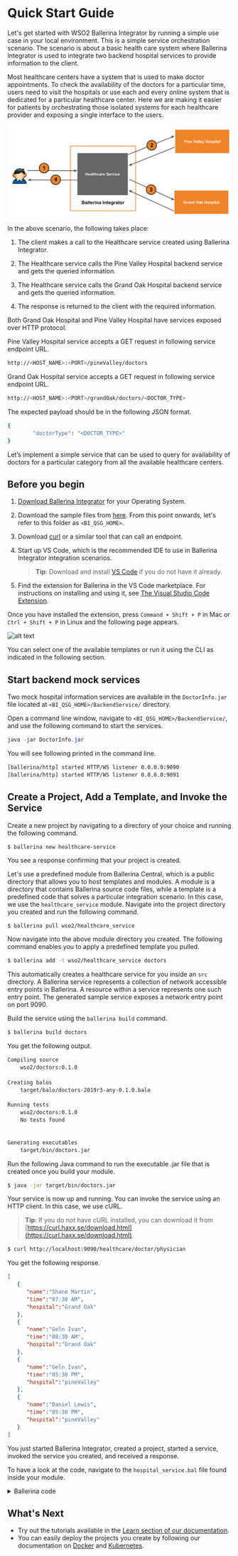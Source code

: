 # Quick Start Guide

Let's get started with WSO2 Ballerina Integrator by running a simple use case in your local environment. This is a simple service orchestration scenario. The scenario is about a basic health care system where Ballerina Integrator is used to integrate two backend hospital services to provide information to the client.

Most healthcare centers have a system that is used to make doctor appointments. To check the availability of the doctors for a particular time, users need to visit the hospitals or use each and every online system that is dedicated for a particular healthcare center. Here we are making it easier for patients by orchestrating those isolated systems for each healthcare provider and exposing a single interface to the users.

![alt text](../assets/img/BI-quick-start-guide.png)

In the above scenario, the following takes place:

1. The client makes a call to the Healthcare service created using Ballerina Integrator.

2. The Healthcare service calls the Pine Valley Hospital backend service and gets the queried information.

3. The Healthcare service calls the Grand Oak Hospital backend service and gets the queried information.

4. The response is returned to the client with the required information.

Both Grand Oak Hospital and Pine Valley Hospital have services exposed over HTTP protocol.

Pine Valley Hospital service accepts a GET request in following service endpoint URL.

```bash
http://<HOST_NAME>:<PORT>/pineValley/doctors
```

Grand Oak Hospital service accepts a GET request in following service endpoint URL.

```bash
http://<HOST_NAME>:<PORT>/grandOak/doctors/<DOCTOR_TYPE>
```

The expected payload should be in the following JSON format.

```bash
{
        "doctorType": "<DOCTOR_TYPE>"
}
```

Let’s implement a simple service that can be used to query for availability of doctors for a particular category from all the available healthcare centers.

## Before you begin

1. [Download Ballerina Integrator](https://www.wso2.com/integration/ballerina-integrator) for your Operating System. 

2. Download the sample files from [here](https://github.com/wso2/docs-ei/tree/7.0.0/en/micro-integrator/docs/assets/attach/quick-start-guide). From this point onwards, let's refer to this folder as `<BI_QSG_HOME>`.

3. Download [curl](https://curl.haxx.se/) or a similar tool that can call an endpoint.

4. Start up VS Code, which is the recommended IDE to use in Ballerina Integrator integration scenarios.
   > **Tip**: Download and install [VS Code](https://code.visualstudio.com/Download) if you do not have it already.

5. Find the extension for Ballerina in the VS Code marketplace. For instructions on installing and using it, see [The Visual Studio Code Extension](https://ballerina.io/learn/tools-ides/vscode-plugin/).

Once you have installed the extension, press `Command + Shift + P` in Mac or `Ctrl + Shift + P` in Linux and the following page appears.

![alt text](../../assets/img/vs-code-landing.png)

You can select one of the available templates or run it using the CLI as indicated in the following section.

## Start backend mock services

Two mock hospital information services are available in the `DoctorInfo.jar` file located at `<BI_QSG_HOME>/BackendService/` directory. 

Open a command line window, navigate to `<BI_QSG_HOME>/BackendService/`, and use the following command to start the services.

```java
java -jar DoctorInfo.jar
```

You will see following printed in the command line.

```bash
[ballerina/http] started HTTP/WS listener 0.0.0.0:9090
[ballerina/http] started HTTP/WS listener 0.0.0.0:9091
```

## Create a Project, Add a Template, and Invoke the Service

Create a new project by navigating to a directory of your choice and running the following command. 

```bash
$ ballerina new healthcare-service
```

You see a response confirming that your project is created.

Let's use a predefined module from Ballerina Central, which is a public directory that allows you to host templates and modules. A module is a directory that contains Ballerina source code files, while a template is a predefined code that solves a particular integration scenario. In this case, we use the `healthcare_service` module. Navigate into the project directory you created and run the following command.

```
$ ballerina pull wso2/healthcare_service
```

Now navigate into the above module directory you created. The following command enables you to apply a predefined template you pulled.

```bash
$ ballerina add -t wso2/healthcare_service doctors
```

This automatically creates a healthcare service for you inside an `src` directory. A Ballerina service represents a collection of network accessible entry points in Ballerina. A resource within a service represents one such entry point. The generated sample service exposes a network entry point on port 9090.

Build the service using the `ballerina build` command.

```bash
$ ballerina build doctors
```

You get the following output.

```bash
Compiling source
	wso2/doctors:0.1.0

Creating balos
	target/balo/doctors-2019r3-any-0.1.0.balo

Running tests
    wso2/doctors:0.1.0
	No tests found


Generating executables
	target/bin/doctors.jar
```

Run the following Java command to run the executable .jar file that is created once you build your module.

```bash
$ java -jar target/bin/doctors.jar
```

Your service is now up and running. You can invoke the service using an HTTP client. In this case, we use cURL.

> **Tip**: If you do not have cURL installed, you can download it from [https://curl.haxx.se/download.html](https://curl.haxx.se/download.html).

```bash
$ curl http://localhost:9090/healthcare/doctor/physician
```

You get the following response.

```json
[
   {
      "name":"Shane Martin",
      "time":"07:30 AM",
      "hospital":"Grand Oak"
   },
   {
      "name":"Geln Ivan",
      "time":"08:30 AM",
      "hospital":"Grand Oak"
   },
   {
      "name":"Geln Ivan",
      "time":"05:30 PM",
      "hospital":"pineValley"
   },
   {
      "name":"Daniel Lewis",
      "time":"05:30 PM",
      "hospital":"pineValley"
   }
]
```

You just started Ballerina Integrator, created a project, started a service, invoked the service you created, and received a response.

To have a look at the code, navigate to the `hospital_service.bal` file found inside your module.
<details>
            <summary>Ballerina code</summary>
	    ```ballerina
            import ballerina/http;
            import ballerina/log;

            http:Client grandOakHospital = new("http://localhost:9091/grandOak");
            http:Client pineValleyHospital = new("http://localhost:9092/pineValley");

            @http:ServiceConfig {
                basePath: "/healthcare"
            }
            service healthcare on new http:Listener(9090) {

                @http:ResourceConfig {
                    path: "/doctor/{doctorType}"
                }
                resource function getDoctors(http:Caller caller, http:Request request, string doctorType) returns error? {
                    json grandOakDoctors = {};
                    json pineValleyDoctors = {};
                    var grandOakResponse = grandOakHospital->get("/doctors/" + doctorType);
                    var pineValleyResponse = pineValleyHospital->post("/doctors", {doctorType: doctorType});
                    // Extract doctors array from grand oak hospital response
                    if (grandOakResponse is http:Response) {
                        json result = check grandOakResponse.getJsonPayload();
                        grandOakDoctors = check result.doctors.doctor;
                    } else {
                        handleError(caller, <@untained> grandOakResponse.reason());
                    }
                    // Extract doctors array from pine valley hospital response
                    if (pineValleyResponse is http:Response) {
                        json result = check pineValleyResponse.getJsonPayload();
                        pineValleyDoctors = check result.doctors.doctor;
                    } else {
                        handleError(caller, <@untained> pineValleyResponse.reason());
                    }
                    // Aggregate grand oak hospital's doctors with pine valley hospital's doctors
                    if (grandOakDoctors is json[] && pineValleyDoctors is json[]) {
                        foreach var item in pineValleyDoctors {
                            grandOakDoctors.push(item);
                        }
                    }
                    // Respond back to the caller with aggregated json response
                    http:Response response = new();
                    response.setJsonPayload(<@untained> grandOakDoctors);
                    var result = caller->respond(response);

                    if (result is error) {
                        log:printError("Error sending response", err = result);
                    }
                }
            }

            function handleError(http:Caller caller, string errorMsg) {
                http:Response response = new;

                json responsePayload = {
                    "error": {
                        "message": errorMsg
                    }
                };
                response.setJsonPayload(responsePayload, "application/json");
                var result = caller->respond(response);
                if (result is error) {
                    log:printError("Error sending response", err = result);
                }
            }
            ```
</details>

## What's Next

- Try out the tutorials available in the [Learn section of our documentation](../../learn/use-cases/).
- You can easily deploy the projects you create by following our documentation on [Docker](../../learn/deploy-on-docker/) and [Kubernetes](../../learn/deploy-on-kubernetes/).
